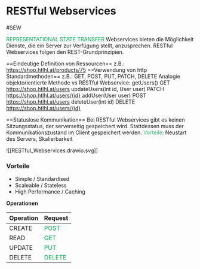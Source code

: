 # RESTful Webservices
#SEW

<span style="color:#00b050">REPRESENTATIONAL STATE TRANSFER</span>
Webservices bieten die Möglichkeit Dienste, die ein Server zur Verfügung stellt, anzusprechen. RESTful Webservices folgen den REST-Grundprinzipien.

==Eindeutige Definition von Ressourcen==
	z.B.: https://shop.htlhl.at/products/75
==Verwendung von http Standardmethoden==
	z.B.: GET, POST, PUT, PATCH, DELETE
	Analogie objektorientierte Methode vs RESTful Webservice:
		getUsers() GET https://shop.htlhl.at/users
		updateUsers(int id, User user) PATCH https://shop.htlhl.at/users/{id}
		addUser(User user) POST  https://shop.htlhl.at/users
		deleteUser(int id) DELETE  https://shop.htlhl.at/users/{id}

==Statuslose Kommunikation==
Bei RESTful Webservices gibt es keinen Sitzungsstatus, der serverseitig gespeichert wird. Stattdessen muss der Kommunikationszustand im Client gespeichert werden.
	<span style='color:#20bf6b'>Vorteile</span>: Neustart des Servers, Skalierbarkeit


   ![[RESTful_Webservices.drawio.svg]]
### Vorteile

- Simple / Standardised
- Scaleable / Stateless
- High Performance / Caching



**Operationen**

| **Operation** | **Request**                               |
| ------------- | ----------------------------------------- |
| CREATE        | <span style="color:#00b050">POST</span>   |
| READ          | <span style="color:#00b050">GET</span>    |
| UPDATE        | <span style="color:#00b050">PUT</span>    |
| DELETE        | <span style="color:#00b050">DELETE</span> |

